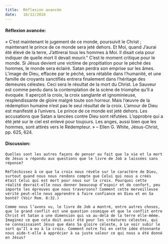 ```yaml
---
title:  Réflexion avancée
date:   16/12/2016
---
```


#### Réflexion avancée:

« C’est maintenant le jugement de ce monde, poursuivit le Christ ; maintenant le prince de ce monde sera jeté dehors. Et Moi, quand J’aurai été élevé de la terre, J’attirerai tous les hommes à Moi. Il disait cela pour indiquer de quelle mort Il devait mourir.” C’est le moment critique pour le monde. Si Jésus devient une victime de propitiation pour le péché des hommes, le monde sera éclairé. Satan perdra son emprise sur les âmes. L’image de Dieu, effacée par le péché, sera rétablie dans l’humanité, et une famille de croyants sanctifiés entrera finalement dans l’héritage des demeures célestes. Ceci sera le résultat de la mort du Christ. Le Sauveur est comme perdu dans la contemplation de la scène de triomphe qu’Il a évoquée. Il aperçoit la croix, la croix sanglante et ignominieuse, resplendissante de gloire malgré toute son horreur. Mais l’œuvre de la rédemption humaine n’est pas le seul résultat de la croix. L’amour de Dieu est manifesté à l’univers. Le prince de ce monde est jeté dehors. Les accusations que Satan a lancées contre Dieu sont réfutées. L’opprobre qui a été jeté sur le ciel est enlevé pour toujours. Les anges, aussi bien que les hommes, sont attirés vers le Rédempteur. » – Ellen G. White, Jésus-Christ, pp. 625, 624. 

#### Discussion: 

`Quelles sont les autres façons de penser au fait que la vie et la mort de Jésus a répondu aux questions que le livre de Job a laissées sans réponse?` 

`Réfléchissez à ce que la croix nous révèle sur le caractère de Dieu, surtout quand nous nous rendons compte que Celui qui nous a créés était Celui qui est mort pour nous sur la croix. Pourquoi cette réalité devrait-elle nous donner beaucoup d’espoir et de confort, peu importe les épreuves que nous traversons? Comment cette merveilleuse vérité peut-elle nous apprendre à faire confiance en Dieu et en Sa bonté? (Voir Rom. 8:32.)` 

`Comme nous l’avons vu, le livre de Job a montré, entre autres choses, que le grand conflit est une question cosmique et que le conflit entre Christ et Satan a une dimension qui va au-delà de la terre elle-même. Imaginez ce que cela doit avoir été pour les créatures célestes, qui ne connaissaient Jésus que dans Sa gloire céleste, à Le voir subir le sort qu’Il a eu à la croix. Comment notre foi en cette idée étonnante nous aide-t-elle à apprécier à sa juste valeur ce qui nous a été donné en Jésus? ` 